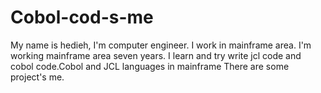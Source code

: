 # Cobol-cod-s-me
My name is hedieh, I'm computer engineer. I work in mainframe area. I'm working mainframe area seven years. I learn and try write jcl code and cobol code.Cobol and JCL  languages in mainframe There are some project's me.
